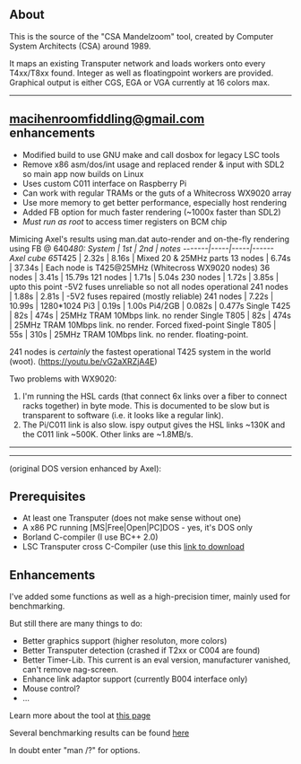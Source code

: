About
-----
This is the source of the "CSA Mandelzoom" tool, created by Computer System Architects (CSA) around 1989.

It maps an existing Transputer network and loads workers onto every T4xx/T8xx found. Integer as well as floatingpoint workers are provided. Graphical output is either CGS, EGA or VGA currently at 16 colors max.
<hr>

macihenroomfiddling@gmail.com enhancements
------------------------
* Modified build to use GNU make and call dosbox for legacy LSC tools
* Remove x86 asm/dos/int usage and replaced render & input with SDL2 so main app now builds on Linux
* Uses custom C011 interface on Raspberry Pi
* Can work with regular TRAMs or the guts of a Whitecross WX9020 array
* Use more memory to get better performance, especially host rendering
* Added FB option for much faster rendering (~1000x faster than SDL2)
* *Must run as root* to access timer registers on BCM chip

Mimicing Axel's results using man.dat auto-render and on-the-fly rendering using FB @ 640*480:
System | 1st | 2nd | notes
-------|-----|-----|------
Axel cube 65*T425 | 2.32s | 8.16s | Mixed 20 & 25MHz parts
13  nodes | 6.74s | 37.34s | Each node is T425@25MHz (Whitecross WX9020 nodes)
36  nodes | 3.41s | 15.79s
121 nodes | 1.71s | 5.04s
230 nodes | 1.72s | 3.85s | upto this point -5V2 fuses unreliable so not all nodes operational
241 nodes | 1.88s | 2.81s | -5V2 fuses repaired (mostly reliable)
241 nodes | 7.22s | 10.99s | 1280*1024
Pi3       | 0.19s | 1.00s
Pi4/2GB   | 0.082s | 0.477s
Single T425 | 82s | 474s | 25MHz TRAM 10Mbps link. no render
Single T805 | 82s | 474s | 25MHz TRAM 10Mbps link. no render. Forced fixed-point
Single T805 | 55s | 310s | 25MHz TRAM 10Mbps link. no render. floating-point.

241 nodes is _certainly_ the fastest operational T425 system in the world (woot). (https://youtu.be/vG2aXRZjA4E)

Two problems with WX9020:
1. I'm running the HSL cards (that connect 6x links over a fiber to connect racks together) in byte mode. This is documented to be slow but is transparent to software (i.e. it looks like a regular link).
2. The Pi/C011 link is also slow. ispy output gives the HSL links ~130K and the C011 link ~500K. Other links are ~1.8MB/s.

<hr>
<hr>
(original DOS version enhanced by Axel):

Prerequisites
-------------
* At least one Transputer (does not make sense without one)
* A x86 PC running [MS|Free|Open|PC]DOS - yes, it's DOS only
* Borland C-compiler (I use BC++ 2.0)
* LSC Transputer cross C-Compiler (use this [link to download](http://www.classiccmp.org/transputer/software/languages/ansic/lsc/lsc-V89.1.tar.gz)

Enhancements
------------
I've added some functions as well as a high-precision timer, mainly used for benchmarking.

But still there are many things to do:
* Better graphics support (higher resoluton, more colors)
* Better Transputer detection (crashed if T2xx or C004 are found)
* Better Timer-Lib. This current is an eval version, manufacturer vanished, can't remove nag-screen.
* Enhance link adaptor support (currently B004 interface only)
* Mouse control?
* ...

Learn more about the tool at [this page](http://www.geekdot.com/basic-transputer-tools)

Several benchmarking results can be found [here](http://www.geekdot.com/lies-damn-lies-and-benchmarks)

In doubt enter "man /?" for options. 



